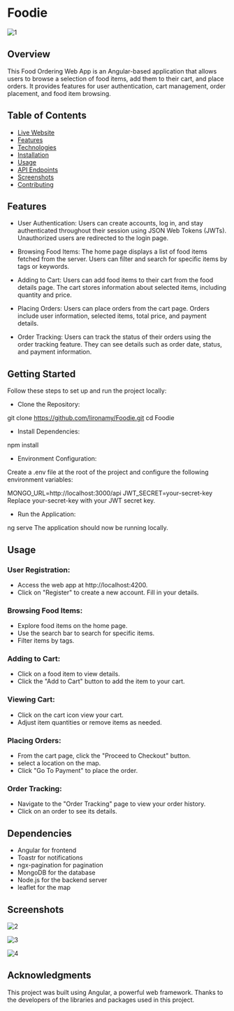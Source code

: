 # Foodie

![1](https://github.com/user-attachments/assets/211504b4-a26f-4102-bf3b-1b01fb58d1c2)


## Overview

This Food Ordering Web App is an Angular-based application that allows users to browse a selection of food items, add them to their cart, and place orders. It provides features for user authentication, cart management, order placement, and food item browsing.

## Table of Contents
- [Live Website](#live-website)
- [Features](#features)
- [Technologies](#technologies)
- [Installation](#installation)
- [Usage](#usage)
- [API Endpoints](#api-endpoints)
- [Screenshots](#screenshots)
- [Contributing](#contributing)

## Features

- User Authentication: Users can create accounts, log in, and stay authenticated throughout their session using JSON Web Tokens (JWTs). Unauthorized users are redirected to the login page.

- Browsing Food Items: The home page displays a list of food items fetched from the server. Users can filter and search for specific items by tags or keywords.

- Adding to Cart: Users can add food items to their cart from the food details page. The cart stores information about selected items, including quantity and price.

- Placing Orders: Users can place orders from the cart page. Orders include user information, selected items, total price, and payment details.

- Order Tracking: Users can track the status of their orders using the order tracking feature. They can see details such as order date, status, and payment information.

## Getting Started

Follow these steps to set up and run the project locally:

- Clone the Repository:

git clone https://github.com/lironamy/Foodie.git
cd Foodie

- Install Dependencies:

npm install

- Environment Configuration:

Create a .env file at the root of the project and configure the following environment variables:

MONGO_URL=http://localhost:3000/api
JWT_SECRET=your-secret-key
Replace your-secret-key with your JWT secret key.

- Run the Application:

ng serve
The application should now be running locally.

## Usage

### User Registration:

- Access the web app at http://localhost:4200.
- Click on "Register" to create a new account. Fill in your details.

### Browsing Food Items:

- Explore food items on the home page.
- Use the search bar to search for specific items.
- Filter items by tags.

### Adding to Cart:

- Click on a food item to view details.
- Click the "Add to Cart" button to add the item to your cart.

### Viewing Cart:

- Click on the cart icon view your cart.
- Adjust item quantities or remove items as needed.

### Placing Orders:

- From the cart page, click the "Proceed to Checkout" button.
- select a location on the map.
- Click "Go To Payment" to place the order.

### Order Tracking:

- Navigate to the "Order Tracking" page to view your order history.
- Click on an order to see its details.

## Dependencies

- Angular for frontend
- Toastr for notifications
- ngx-pagination for pagination
- MongoDB for the database
- Node.js for the backend server
- leaflet for the map

## Screenshots

![2](https://github.com/user-attachments/assets/04dc1d8a-ade8-4e8d-a68b-2c448e921a14)

![3](https://github.com/user-attachments/assets/4ad5be59-bdd6-4a70-8672-536da826ae2c)

![4](https://github.com/user-attachments/assets/4e84123b-d09c-4985-89be-78a2c6547912)


## Acknowledgments
This project was built using Angular, a powerful web framework.
Thanks to the developers of the libraries and packages used in this project.
